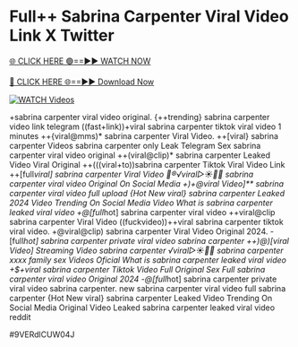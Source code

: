 # Full++ Sabrina Carpenter Viral Video Link X Twitter


[🌐 CLICK HERE 🟢==►► WATCH NOW](https://cutt.ly/ZrqxdKBg)

[🔴 CLICK HERE 🌐==►► Download Now](https://cutt.ly/ZrqxdKBg)

[![WATCH Videos](https://i.imgur.com/dJHk4Zq.gif)](https://cutt.ly/ZrqxdKBg)




























+sabrina carpenter viral video original. {++trending} sabrina carpenter video link telegram ((fast+link))+viral sabrina carpenter tiktok viral video 1 minutes
++{viral@mms)* sabrina carpenter Viral Video. ++[viral} sabrina carpenter Videos sabrina carpenter only Leak Telegram Sex sabrina carpenter viral video original ++(viral@clip)* sabrina carpenter Leaked Video Viral Original ++(((viral+to))sabrina carpenter Tiktok Viral Video Link ++[full*viral] sabrina carpenter Viral Video 👙®️√viral▷☀️👄💥 sabrina carpenter viral video Original On Social Media +)+@viral Video]** sabrina carpenter viral video full upload {Hot New viral} sabrina carpenter Leaked 2024 Video Trending On Social Media Video What is sabrina carpenter leaked viral video +@[full*hot] sabrina carpenter viral video ++viral@clip sabrina carpenter Viral Video
((fuckvideo))++viral sabrina carpenter tiktok viral video.
+@viral@clip) sabrina carpenter Viral Video Original 2024. -[full*hot] sabrina carpenter private viral video sabrina carpenter ++)@)[viral Video] Streaming Video sabrina carpenter ️√viral▷☀️👄💥 sabrina carpenter xxxx family sex Videos Oficial
What is sabrina carpenter leaked viral video
+$+viral sabrina carpenter Tiktok Video Full Original Sex Full sabrina carpenter viral video Original 2024
-@[full*hot] sabrina carpenter private viral video sabrina carpenter. new sabrina carpenter viral video full sabrina carpenter {Hot New viral} sabrina carpenter Leaked Video Trending On Social Media Original Video Leaked sabrina carpenter leaked viral video reddit


#9VERdlCUW04J
